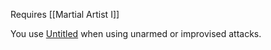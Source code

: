 Requires [[Martial Artist I]]

You use [Untitled](/1954b37aa22e4f65b1979f9ffb8dd3c5?pvs=24#1954b37aa22e4f65b1979f9ffb8dd3c5) when using unarmed or improvised attacks.